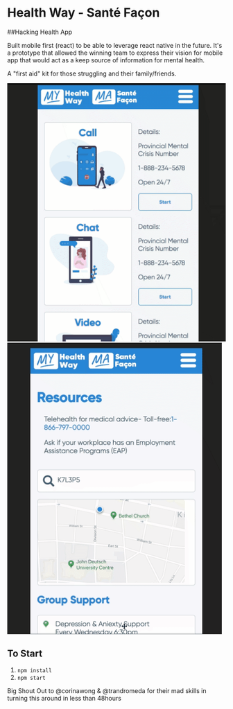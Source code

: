 # Health Way - Santé Façon
##Hacking Health App 

Built mobile first (react) to be able to leverage react native in the future. It's a prototype that allowed the winning team to express their vision for mobile app that would act as a keep source of information for mental health. 

A "first aid" kit for those struggling and their family/friends. 

![Scroll of Contact Page](src/images/Demo-Contact.gif "Title")
![Scroll of Resource Page](src/images/Demo-Resources..gif "Title")

## To Start 
1. ```npm install```
2. ```npm start```

Big Shout Out to @corinawong & @trandromeda for their mad skills in turning this around in less than 48hours